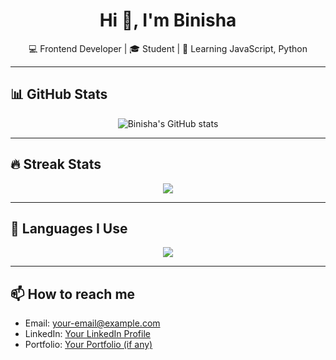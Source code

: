 <h1 align="center">Hi 👋, I'm Binisha</h1>
<p align="center">
  💻 Frontend Developer | 🎓 Student | 🌱 Learning JavaScript, Python
</p>

---

## 📊 GitHub Stats
<p align="center">
  <img src="https://github-readme-stats.vercel.app/api?username=binishaa1131&show_icons=true&theme=tokyonight" alt="Binisha's GitHub stats"/>
</p>

---

## 🔥 Streak Stats
<p align="center">
  <img src="https://streak-stats.demolab.com?user=binishaa1131&theme=tokyonight&hide_border=true"/>
</p>

---

## 🚀 Languages I Use
<p align="center">
  <img src="https://github-readme-stats.vercel.app/api/top-langs/?username=binishaa1131&layout=compact&theme=tokyonight"/>
</p>

---

## 📫 How to reach me
- Email: your-email@example.com
- LinkedIn: [Your LinkedIn Profile](https://www.linkedin.com/in/yourname/)
- Portfolio: [Your Portfolio (if any)](https://yourwebsite.com)

